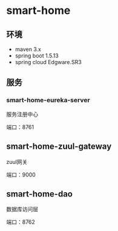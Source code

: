 # smart-home


## 环境
* maven 3.x
* spring boot 1.5.13
* spring cloud Edgware.SR3


## 服务

### smart-home-eureka-server
服务注册中心

端口：8761

## smart-home-zuul-gateway

zuul网关

端口：9000

## smart-home-dao
数据库访问层

端口：8762
